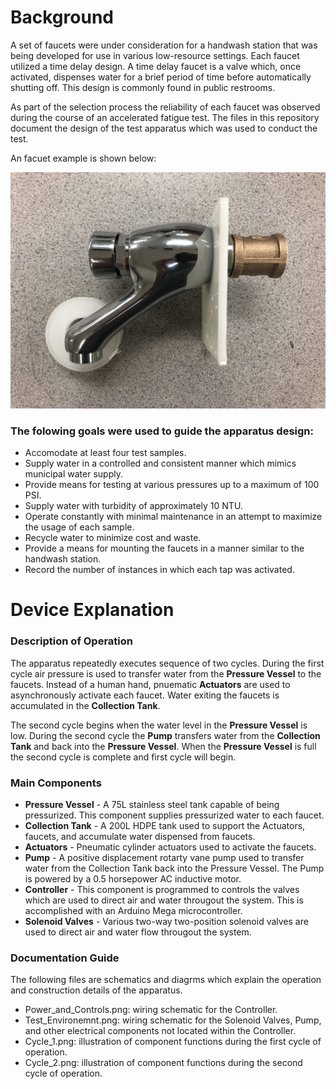 # Background

A set of faucets were under consideration for a handwash station that was being developed for use in various low-resource settings.  Each faucet utilized a 
time delay design.  A time delay faucet is a valve which, once activated, dispenses water for a brief period of time before automatically shutting off.  This design is commonly found in public restrooms.

As part of the selection process the reliability of each faucet was observed during the course of an accelerated fatigue test.  The files in this repository document the design of the test apparatus which was used to conduct the test. 

An facuet example is shown below:

![Image of a Faucet](https://github.com/MaxBMitchell/Faucet-Fatigue-Apparatus/blob/master/Images/example_1.jpg)

### The folowing goals were used to guide the apparatus design:

* Accomodate at least four test samples.
* Supply water in a controlled and consistent manner which mimics municipal water supply.
* Provide means for testing at various pressures up to a maximum of 100 PSI.
* Supply water with turbidity of approximately 10 NTU.
* Operate constantly with minimal maintenance in an attempt to maximize the usage of each sample.
* Recycle water to minimize cost and waste.
* Provide a means for mounting the faucets in a manner similar to the handwash station.
* Record the number of instances in which each tap was activated.



# Device Explanation 

### Description of Operation

The apparatus repeatedly executes sequence of two cycles.  During the first cycle air pressure is used to transfer water from the **Pressure Vessel** to the faucets.  Instead of a human hand, pnuematic **Actuators** are used to asynchronously activate each faucet.  Water exiting the faucets is accumulated in the **Collection Tank**.  

The second cycle begins when the water level in the **Pressure Vessel** is low.  During the second cycle the **Pump** transfers water from the **Collection Tank** and back into the **Pressure Vessel**.  When the **Pressure Vessel** is full the second cycle is complete and first cycle will begin.

### Main Components

* **Pressure Vessel** - A 75L stainless steel tank capable of being pressurized.  This component supplies pressurized water to each faucet.
* **Collection Tank** - A 200L HDPE tank used to support the Actuators, faucets, and accumulate water dispensed from faucets.
* **Actuators** - Pneumatic cylinder actuators used to activate the faucets.
* **Pump** - A positive displacement rotarty vane pump used to transfer water from the Collection Tank back into the Pressure Vessel.  The Pump is powered by a 0.5 horsepower AC inductive motor.
* **Controller** - This component is programmed to controls the valves which are used to direct air and water througout the system. This is accomplished with an Arduino Mega microcontroller.
* **Solenoid Valves** - Various two-way two-position solenoid valves are used to direct air and water flow througout the system.

### Documentation Guide

The following files are schematics and diagrms which explain the operation and construction details of the apparatus.

* Power_and_Controls.png: wiring schematic for the Controller.
* Test_Environemnt.png: wiring schematic for the Solenoid Valves, Pump, and other electrical components not located within the Controller.
* Cycle_1.png: illustration of component functions during the first cycle of operation.
* Cycle_2.png: illustration of component functions during the second cycle of operation.

